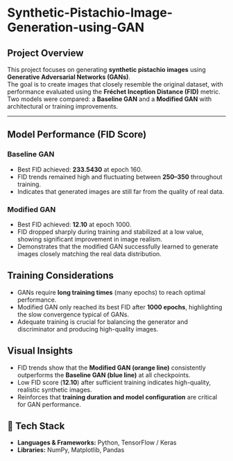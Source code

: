 # Synthetic-Pistachio-Image-Generation-using-GAN
## Project Overview
This project focuses on generating **synthetic pistachio images** using **Generative Adversarial Networks (GANs)**.  
The goal is to create images that closely resemble the original dataset, with performance evaluated using the **Fréchet Inception Distance (FID)** metric.  
Two models were compared: a **Baseline GAN** and a **Modified GAN** with architectural or training improvements.

---

## Model Performance (FID Score)

### Baseline GAN
- Best FID achieved: **233.5430** at epoch 160.  
- FID trends remained high and fluctuating between **250–350** throughout training.  
- Indicates that generated images are still far from the quality of real data.

### Modified GAN
- Best FID achieved: **12.10** at epoch 1000.  
- FID dropped sharply during training and stabilized at a low value, showing significant improvement in image realism.  
- Demonstrates that the modified GAN successfully learned to generate images closely matching the real data distribution.


## Training Considerations
- GANs require **long training times** (many epochs) to reach optimal performance.  
- Modified GAN only reached its best FID after **1000 epochs**, highlighting the slow convergence typical of GANs.  
- Adequate training is crucial for balancing the generator and discriminator and producing high-quality images.


##  Visual Insights
- FID trends show that the **Modified GAN (orange line)** consistently outperforms the **Baseline GAN (blue line)** at all checkpoints.  
- Low FID score (**12.10**) after sufficient training indicates high-quality, realistic synthetic images.  
- Reinforces that **training duration and model configuration** are critical for GAN performance.


## 🧰 Tech Stack
- **Languages & Frameworks:** Python, TensorFlow / Keras  
- **Libraries:** NumPy, Matplotlib, Pandas  

